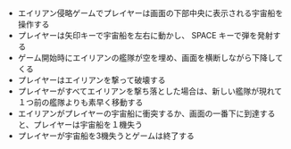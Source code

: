- エイリアン侵略ゲームでプレイヤーは画面の下部中央に表示される宇宙船を操作する
- プレイヤーは矢印キーで宇宙船を左右に動かし、 SPACE キーで弾を発射する
- ゲーム開始時にエイリアンの艦隊が空を埋め、画面を横断しながら下降してくる
- プレイヤーはエイリアンを撃って破壊する
- プレイヤーがすべてエイリアンを撃ち落とした場合は、新しい艦隊が現れて１つ前の艦隊よりも素早く移動する
- エイリアンがプレイヤーの宇宙船に衝突するか、画面の一番下に到達すると、プレイヤーは宇宙船を１機失う
- プレイヤーが宇宙船を3機失うとゲームは終了する